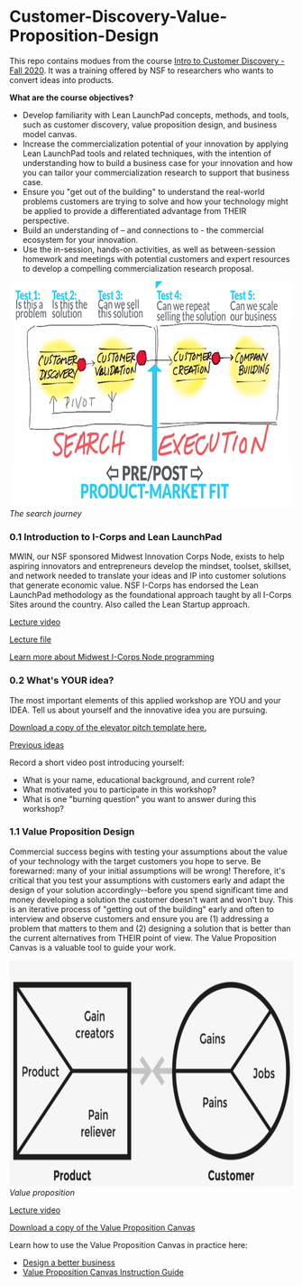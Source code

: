 # Customer-Discovery-Value-Proposition-Design

This repo contains modues from the course [Intro to Customer Discovery - Fall 2020](https://umich.instructure.com/courses/428857). It was a training offered by NSF to researchers who wants to convert ideas into products.

**What are the course objectives?**
* Develop familiarity with Lean LaunchPad concepts, methods, and tools, such as customer discovery, value proposition design, and business model canvas.
* Increase the commercialization potential of your innovation by applying Lean LaunchPad tools and related techniques, with the intention of understanding how to build a business case for your innovation and how you can tailor your commercialization research to support that business case.
* Ensure you "get out of the building" to understand the real-world problems customers are trying to solve and how your technology might be applied to provide a differentiated advantage from THEIR perspective.
* Build an understanding of – and connections to - the commercial ecosystem for your innovation.
* Use the in-session, hands-on activities, as well as between-session homework and meetings with potential customers and expert resources to develop a compelling commercialization research proposal.

<p>
    <img src="https://github.com/sudokhan112/Customer-Discovery-Value-Proposition-Design/blob/main/The%20search%20journey.png" width=700 height=400 alt>
    <em>The search journey</em>
</p>


### 0.1 Introduction to I-Corps and Lean LaunchPad
MWIN, our NSF sponsored Midwest Innovation Corps Node, exists to help aspiring innovators and entrepreneurs develop the mindset, toolset, skillset, and network needed to translate your ideas and IP into customer solutions that generate economic value.  NSF I-Corps has endorsed the Lean LaunchPad methodology as the foundational approach taught by all I-Corps Sites around the country.  Also called the Lean Startup approach.

[Lecture video](https://www.youtube.com/watch?v=btggPe9GLcw)

[Lecture file](https://github.com/sudokhan112/Customer-Discovery-Value-Proposition-Design/blob/main/Lean%20LaunchPad%20Introduction.pdf)

[Learn more about  Midwest I-Corps Node programming](https://www.midwesticorps.org/)

### 0.2 What's YOUR idea?

The most important elements of this applied workshop are YOU and your IDEA. 
Tell us about yourself and the innovative idea you are pursuing.

[Download a copy of the elevator pitch template here.](https://github.com/sudokhan112/Customer-Discovery-Value-Proposition-Design/blob/main/Idea%20Pitch%20Template.docx)

[Previous ideas](https://www.youtube.com/watch?v=o0GNmn0qJSY)

Record a short video post introducing yourself:
* What is your name, educational background, and current role?
* What motivated you to participate in this workshop?
* What is one "burning question" you want to answer during this workshop?

### 1.1 Value Proposition Design

Commercial success begins with testing your assumptions about the value of your technology with the target customers you hope to serve.  Be forewarned:  many of your initial assumptions will be wrong!  Therefore, it's critical that you test your assumptions with customers early and adapt the design of your solution accordingly--before you spend significant time and money developing a solution the customer doesn't want and won't buy.  This is an iterative process of "getting out of the building" early and often to interview and observe customers and ensure you are (1) addressing a problem that matters to them and (2) designing a solution that is better than the current alternatives from THEIR point of view.  The Value Proposition Canvas is a valuable tool to guide your work.

<p>
    <img src="https://github.com/sudokhan112/Customer-Discovery-Value-Proposition-Design/blob/main/value%20prop%20canvas%20icon.png" width=700 height=400 alt>
    <em>Value proposition</em>
</p>

[Lecture video](https://youtu.be/4Sp_VUWobqI)

[Download a copy of the Value Proposition Canvas](https://github.com/sudokhan112/Customer-Discovery-Value-Proposition-Design/blob/main/Value%20Proposition%20Canvas%20-%20Printable%20PDF.pdf)

Learn how to use the Value Proposition Canvas in practice here:
* [Design a better business](https://www.designabetterbusiness.tools/tools/value-proposition-canvas)
* [Value Proposition Canvas Instruction Guide](https://github.com/sudokhan112/Customer-Discovery-Value-Proposition-Design/blob/main/the-value-proposition-canvas-instruction-manual.pdf)
